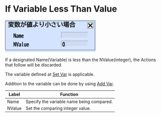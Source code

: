 # If Variable Less Than Value

![IfLessThan](img/IfLessThan.jpg)

If a designated Name(Variable) is less than the NValue(integer), the Actions that follow will be discarded.

The variable defined at [Set Var](SetVar.md) is applicable.

Addition to the variable can be done by using [Add Var](AddVar.md).

| Label | Function |
| ---- | ---- |
| Name | Specify the variable name being compared. |
| NValue | Set the comparing integer value. |
